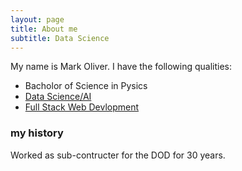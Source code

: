 ```yaml
---
layout: page
title: About me
subtitle: Data Science
---
```


My name is Mark Oliver. I have the following qualities:

- Bacholor of Science in Pysics
- [Data Science/AI](https://lambdaschool.com/courses/data-science/ "Lambda School")
- [Full Stack Web Devlopment](https://lambdaschool.com/courses/cs/web/ "Lambda School")

### my history

Worked as sub-contructer for the DOD for 30 years.
